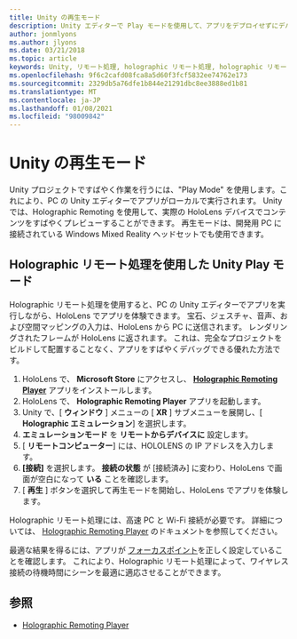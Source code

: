 ```yaml
---
title: Unity の再生モード
description: Unity エディターで Play モードを使用して、アプリをデプロイせずにデバイスでのアプリケーションの変更をプレビューする方法について説明します。
author: jonmlyons
ms.author: jlyons
ms.date: 03/21/2018
ms.topic: article
keywords: Unity, リモート処理, holographic リモート処理, holographic リモート処理プレーヤー, HoloLens, mixed reality ヘッドセット, windows mixed reality ヘッドセット, 仮想現実ヘッドセット, unity 再生モード
ms.openlocfilehash: 9f6c2cafd08fca8a5d60f3fcf5832ee74762e173
ms.sourcegitcommit: 2329db5a76dfe1b844e21291dbc8ee3888ed1b81
ms.translationtype: MT
ms.contentlocale: ja-JP
ms.lasthandoff: 01/08/2021
ms.locfileid: "98009842"
---
```

# <a name="unity-play-mode"></a>Unity の再生モード

Unity プロジェクトですばやく作業を行うには、"Play Mode" を使用します。これにより、PC の Unity エディターでアプリがローカルで実行されます。 Unity では、Holographic Remoting を使用して、実際の HoloLens デバイスでコンテンツをすばやくプレビューすることができます。 再生モードは、開発用 PC に接続されている Windows Mixed Reality ヘッドセットでも使用できます。

## <a name="unity-play-mode-with-holographic-remoting"></a>Holographic リモート処理を使用した Unity Play モード

Holographic リモート処理を使用すると、PC の Unity エディターでアプリを実行しながら、HoloLens でアプリを体験できます。 宝石、ジェスチャ、音声、および空間マッピングの入力は、HoloLens から PC に送信されます。 レンダリングされたフレームが HoloLens に返されます。 これは、完全なプロジェクトをビルドして配置することなく、アプリをすばやくデバッグできる優れた方法です。
1. HoloLens で、 **Microsoft Store** にアクセスし、 **[Holographic Remoting Player](https://www.microsoft.com/store/p/holographic-remoting-player/9nblggh4sv40)** アプリをインストールします。
2. HoloLens で、 **Holographic Remoting Player** アプリを起動します。
3. Unity で、[ **ウィンドウ** ] メニューの [ **XR** ] サブメニューを展開し、[ **Holographic エミュレーション**] を選択します。
4. **エミュレーションモード** を **リモートからデバイスに** 設定します。
5. [ **リモートコンピューター**] には、HOLOLENS の IP アドレスを入力します。
6. **[接続]** を選択します。 **接続の状態** が [接続済み] に変わり、HoloLens で画面が空白になって **いる** ことを確認します。
7. [ **再生** ] ボタンを選択して再生モードを開始し、HoloLens でアプリを体験します。

Holographic リモート処理には、高速 PC と Wi-Fi 接続が必要です。 詳細については、 [Holographic Remoting Player](../platform-capabilities-and-apis/holographic-remoting-player.md) のドキュメントを参照してください。

最適な結果を得るには、アプリが [フォーカスポイント](focus-point-in-unity.md)を正しく設定していることを確認します。 これにより、Holographic リモート処理によって、ワイヤレス接続の待機時間にシーンを最適に適応させることができます。

## <a name="see-also"></a>参照
* [Holographic Remoting Player](../platform-capabilities-and-apis/holographic-remoting-player.md)
